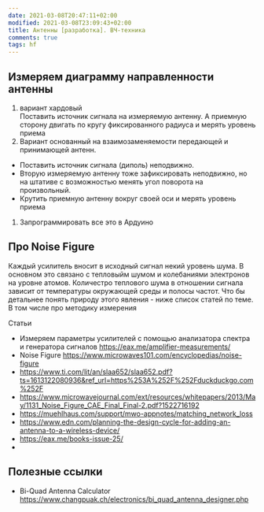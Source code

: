 ```yaml
---
date: 2021-03-08T20:47:11+02:00
modified: 2021-03-08T23:09:43+02:00
title: Антенны [разработка]. ВЧ-техника
comments: true
tags: hf
---
```


## Измеряем диаграмму направленности антенны

1. вариант хардовый  
Поставить источник сигнала на измеряемую антенну. А приемную сторону двигать по кругу фиксированного радиуса и мерять уровень приема
1. Вариант основанный на взаимозаменяемости передающей и принимающей антенн.  
* Поставить источник сигнала (диполь) неподвижно. 
* Вторую измеряемую антенну тоже зафиксировать неподвижно, но на штативе с возможностью менять угол поворота на произвольный. 
* Крутить приемную антенну вокруг своей оси и мерять уровень приема
1. Запрограммировать все это в Ардуино


## Про Noise Figure
Каждый усилитель вносит в исходный сигнал некий уровень шума. В основном это связано с тепловыйм шумом и колебаниями электронов на уровне атомов. Количестро теплового шума в отношении сигнала зависит от температуры окружающей среды и полосы частот. Что бы детальнее понять природу этого явления - ниже список статей по теме. В том числе про методику измерения

Статьи
- Измеряем параметры усилителей с помощью анализатора спектра и генератора сигналов <https://eax.me/amplifier-measurements/>
- Noise Figure <https://www.microwaves101.com/encyclopedias/noise-figure>
- <https://www.ti.com/lit/an/slaa652/slaa652.pdf?ts=1613122080936&ref_url=https%253A%252F%252Fduckduckgo.com%252F>
- <https://www.microwavejournal.com/ext/resources/whitepapers/2013/May/1131_Noise_Figure_CAE_Final_Final-2.pdf?1522716192>
- <https://muehlhaus.com/support/mwo-appnotes/matching_network_loss>
- <https://www.edn.com/planning-the-design-cycle-for-adding-an-antenna-to-a-wireless-device/>
- <https://eax.me/books-issue-25/>
- 

## Полезные ссылки
- Bi-Quad Antenna Calculator <https://www.changpuak.ch/electronics/bi_quad_antenna_designer.php>
